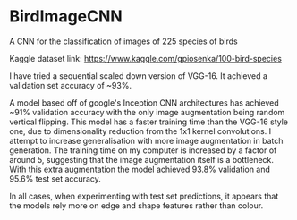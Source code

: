 # BirdImageCNN
A CNN for the classification of images of 225 species of birds

Kaggle dataset link:
https://www.kaggle.com/gpiosenka/100-bird-species

I have tried a sequential scaled down version of VGG-16. It achieved a validation set accuracy of ~93%.

A model based off of google's Inception CNN architectures has achieved ~91% validation accuracy with the only image augmentation being random vertical flipping.
This model has a faster training time than the VGG-16 style one, due to dimensionality reduction from the 1x1 kernel convolutions. I attempt to increase generalisation with more image augmentation in batch generation. The training time on my computer is increased by a factor of around 5, suggesting that the image augmentation itself is a bottleneck. With this extra augmentation the model achieved 93.8% validation and 95.6% test set accuracy.

In all cases, when experimenting with test set predictions, it appears that the models rely more on edge and shape features rather than colour.